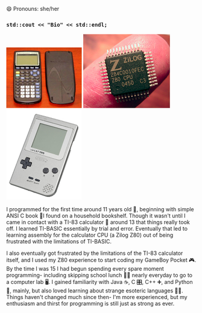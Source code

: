 😄 Pronouns: she/her
### `std::cout << "Bio" << std::endl;`

![Image of TI-83 calculator](https://raw.githubusercontent.com/emabrey/emabrey/main/ti-83-small.jpg)
![Image of Zilog 80 processor](https://raw.githubusercontent.com/emabrey/emabrey/main/zilog-80-small.png)
![Image of Gameboy Pocket](https://raw.githubusercontent.com/emabrey/emabrey/main/gameboy-pocket-small.jpg)

I programmed for the first time around 11 years old 👧, beginning with simple ANSI C book 📖I found on a household bookshelf. Though it wasn't until I came in contact with a TI-83 calculator 🧮 around 13 that things really took off. I learned TI-BASIC essentially by trial and error. Eventually that led to learning assembly for the calculator CPU (a Zilog Z80) out of being frustrated with the limitations of TI-BASIC. 

I also eventually got frustrated by the limitations of the TI-83 calculator itself, and I used my Z80 experience to start coding my GameBoy Pocket 🎮. By the time I was 15 I had begun spending every spare moment programming- including skipping school lunch 🚫🍖 nearly everyday to go to a computer lab 🖥️. I gained familiarity with Java ☕, C 🎛️, C++ ➕, and Python 🐍, mainly, but also loved learning about strange esoteric languages 🧠🤬. Things haven't changed much since then- I'm more experienced, but my enthusiasm and thirst for programming is still just as strong as ever.
